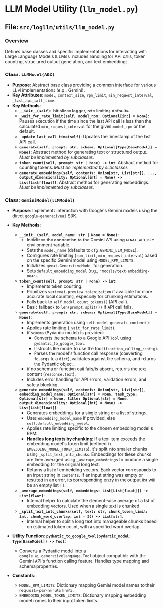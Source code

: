 # LLM Model Utility (`llm_model.py`)

## File: `src/logllm/utils/llm_model.py`

### Overview

Defines base classes and specific implementations for interacting with Large Language Models (LLMs). Includes handling for API calls, token counting, structured output generation, and text embeddings.

### Class: `LLMModel(ABC)`

- **Purpose**: Abstract base class providing a common interface for various LLM implementations (e.g., Gemini).
- **Key Attributes**: `model`, `context_size`, `rpm_limit`, `min_request_interval`, `_last_api_call_time`.
- **Key Methods**:
  - **`__init__(self)`**: Initializes logger, rate limiting defaults.
  - **`_wait_for_rate_limit(self, model_rpm: Optional[int] = None)`**: Pauses execution if the time since the last API call is less than the calculated `min_request_interval` for the given `model_rpm` or the default.
  - **`_update_last_call_time(self)`**: Updates the timestamp of the last API call.
  - **`generate(self, prompt: str, schema: Optional[Type[BaseModel]] = None)`**: Abstract method for generating text or structured output. _Must be implemented by subclasses._
  - **`token_count(self, prompt: str | None) -> int`**: Abstract method for counting tokens. _Must be implemented by subclasses._
  - **`generate_embeddings(self, contents: Union[str, List[str]], ..., output_dimensionality: Optional[int] = None) -> List[List[float]]`**: Abstract method for generating embeddings. _Must be implemented by subclasses._

### Class: `GeminiModel(LLMModel)`

- **Purpose**: Implements interaction with Google's Gemini models using the direct `google-generativeai` SDK.
- **Key Methods**:

  - **`__init__(self, model_name: str | None = None)`**:
    - Initializes the connection to the Gemini API using `GENAI_API_KEY` environment variable.
    - Sets the `model_name` (defaults to `cfg.GEMINI_LLM_MODEL`).
    - Configures rate limiting (`rpm_limit`, `min_request_interval`) based on the specific Gemini model using `MODEL_RPM_LIMITS`.
    - Initializes `genai.GenerativeModel` for generation.
    - Sets `default_embedding_model` (e.g., `"models/text-embedding-004"`).
  - **`token_count(self, prompt: str | None) -> int`**:
    - Implements token counting.
    - Prioritizes `vertexai.preview.tokenization` if available for more accurate local counting, especially for chunking estimations.
    - Falls back to `self.model.count_tokens()` (API call).
    - Basic fallback to `len(prompt.split())` if API call fails.
  - **`generate(self, prompt: str, schema: Optional[Type[BaseModel]] = None)`**:
    - Implements generation using `self.model.generate_content()`.
    - Applies rate limiting (`_wait_for_rate_limit`).
    - If `schema` (Pydantic model) is provided:
      - Converts the schema to a Google API `Tool` using `pydantic_to_google_tool`.
      - Instructs the model to use the tool (`function_calling_config`).
      - Parses the model's function call response (converting `fc.args` to a `dict`), validates against the schema, and returns the Pydantic object.
    - If no schema or function call fails/is absent, returns the text content (`response.text`).
    - Includes error handling for API errors, validation errors, and safety blocking.
  - **`generate_embeddings(self, contents: Union[str, List[str]], embedding_model_name: Optional[str] = None, task_type: Optional[str] = None, title: Optional[str] = None, output_dimensionality: Optional[int] = None) -> List[List[float]]`**:
    - Generates embeddings for a single string or a list of strings.
    - Uses `embedding_model_name` if provided, else `self.default_embedding_model`.
    - Applies rate limiting specific to the chosen embedding model's RPM.
    - **Handles long texts by chunking**: If a text item exceeds the embedding model's token limit (defined in `EMBEDDING_MODEL_TOKEN_LIMITS`), it's split into smaller chunks using `_split_text_into_chunks`. Embeddings for these chunks are then averaged using `_average_embeddings` to produce a single embedding for the original long text.
    - Returns a list of embedding vectors. Each vector corresponds to an input string in `contents`. If an input string was empty or resulted in an error, its corresponding entry in the output list will be an empty list `[]`.
  - **`_average_embeddings(self, embeddings: List[List[float]]) -> List[float]`**:
    - Internal helper to calculate the element-wise average of a list of embedding vectors. Used when a single text is chunked.
  - **`_split_text_into_chunks(self, text: str, chunk_token_limit: int, chunk_word_overlap: int = 50) -> List[str]`**:
    - Internal helper to split a long text into manageable chunks based on estimated token count, with a specified word overlap.

- **Utility Function**: **`pydantic_to_google_tool(pydantic_model: Type[BaseModel]) -> Tool`**:

  - Converts a Pydantic model into a `google.ai.generativelanguage.Tool` object compatible with the Gemini API's function calling feature. Handles type mapping and schema properties.

- **Constants**:
  - `MODEL_RPM_LIMITS`: Dictionary mapping Gemini model names to their requests-per-minute limits.
  - `EMBEDDING_MODEL_TOKEN_LIMITS`: Dictionary mapping embedding model names to their input token limits.
